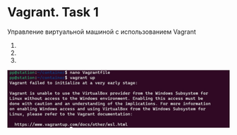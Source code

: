 # Vagrant. Task 1
Управление виртуальной машиной с использованием Vagrant

1.
2.
3.

![alt text](./images/vagrant_up.jpeg)
